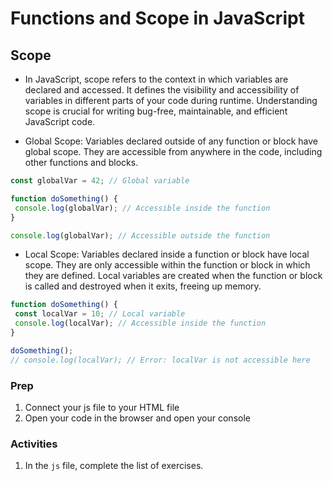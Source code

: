 # Functions and Scope in JavaScript

## Scope

- In JavaScript, scope refers to the context in which variables are declared and accessed. It defines the visibility and accessibility of variables in different parts of your code during runtime. Understanding scope is crucial for writing bug-free, maintainable, and efficient JavaScript code.

- Global Scope: Variables declared outside of any function or block have global scope. They are accessible from anywhere in the code, including other functions and blocks. 

 ```javascript
const globalVar = 42; // Global variable

function doSomething() {
  console.log(globalVar); // Accessible inside the function
}

console.log(globalVar); // Accessible outside the function
 ```

 - Local Scope: Variables declared inside a function or block have local scope. They are only accessible within the function or block in which they are defined. Local variables are created when the function or block is called and destroyed when it exits, freeing up memory.

 ```javascript
function doSomething() {
  const localVar = 10; // Local variable
  console.log(localVar); // Accessible inside the function
}

doSomething();
// console.log(localVar); // Error: localVar is not accessible here
 ```


### Prep

1. Connect your js file to your HTML file
2. Open your code in the browser and open your console

### Activities
1. In the `js` file, complete the list of exercises. 
